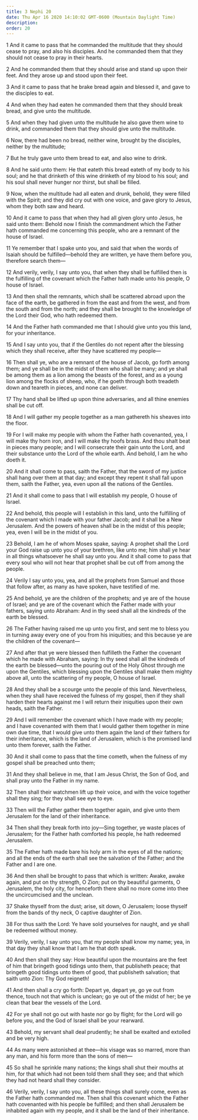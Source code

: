 ```yaml
---
title: 3 Nephi 20
date: Thu Apr 16 2020 14:10:02 GMT-0600 (Mountain Daylight Time)
description: 
order: 20
---
```


<p>
  1 And it came to pass that he commanded the multitude that they should cease
  to pray, and also his disciples. And he commanded them that they should not
  cease to pray in their hearts.
</p>
<p>
  2 And he commanded them that they should arise and stand up upon their feet.
  And they arose up and stood upon their feet.
</p>
<p>
  3 And it came to pass that he brake bread again and blessed it, and gave to
  the disciples to eat.
</p>
<p>
  4 And when they had eaten he commanded them that they should break bread, and
  give unto the multitude.
</p>
<p>
  5 And when they had given unto the multitude he also gave them wine to drink,
  and commanded them that they should give unto the multitude.
</p>
<p>
  6 Now, there had been no bread, neither wine, brought by the disciples,
  neither by the multitude;
</p>
<p>7 But he truly gave unto them bread to eat, and also wine to drink.</p>
<p>
  8 And he said unto them: He that eateth this bread eateth of my body to his
  soul; and he that drinketh of this wine drinketh of my blood to his soul; and
  his soul shall never hunger nor thirst, but shall be filled.
</p>
<p>
  9 Now, when the multitude had all eaten and drunk, behold, they were filled
  with the Spirit; and they did cry out with one voice, and gave glory to Jesus,
  whom they both saw and heard.
</p>
<p>
  10 And it came to pass that when they had all given glory unto Jesus, he said
  unto them: Behold now I finish the commandment which the Father hath commanded
  me concerning this people, who are a remnant of the house of Israel.
</p>
<p>
  11 Ye remember that I spake unto you, and said that when the words of Isaiah
  should be fulfilled&#x2014;behold they are written, ye have them before you,
  therefore search them&#x2014;
</p>
<p>
  12 And verily, verily, I say unto you, that when they shall be fulfilled then
  is the fulfilling of the covenant which the Father hath made unto his people,
  O house of Israel.
</p>
<p>
  13 And then shall the remnants, which shall be scattered abroad upon the face
  of the earth, be gathered in from the east and from the west, and from the
  south and from the north; and they shall be brought to the knowledge of the
  Lord their God, who hath redeemed them.
</p>
<p>
  14 And the Father hath commanded me that I should give unto you this land, for
  your inheritance.
</p>
<p>
  15 And I say unto you, that if the Gentiles do not repent after the blessing
  which they shall receive, after they have scattered my people&#x2014;
</p>
<p>
  16 Then shall ye, who are a remnant of the house of Jacob, go forth among
  them; and ye shall be in the midst of them who shall be many; and ye shall be
  among them as a lion among the beasts of the forest, and as a young lion among
  the flocks of sheep, who, if he goeth through both treadeth down and teareth
  in pieces, and none can deliver.
</p>
<p>
  17 Thy hand shall be lifted up upon thine adversaries, and all thine enemies
  shall be cut off.
</p>
<p>
  18 And I will gather my people together as a man gathereth his sheaves into
  the floor.
</p>
<p>
  19 For I will make my people with whom the Father hath covenanted, yea, I will
  make thy horn iron, and I will make thy hoofs brass. And thou shalt beat in
  pieces many people; and I will consecrate their gain unto the Lord, and their
  substance unto the Lord of the whole earth. And behold, I am he who doeth it.
</p>
<p>
  20 And it shall come to pass, saith the Father, that the sword of my justice
  shall hang over them at that day; and except they repent it shall fall upon
  them, saith the Father, yea, even upon all the nations of the Gentiles.
</p>
<p>
  21 And it shall come to pass that I will establish my people, O house of
  Israel.
</p>
<p>
  22 And behold, this people will I establish in this land, unto the fulfilling
  of the covenant which I made with your father Jacob; and it shall be a New
  Jerusalem. And the powers of heaven shall be in the midst of this people; yea,
  even I will be in the midst of you.
</p>
<p>
  23 Behold, I am he of whom Moses spake, saying: A prophet shall the Lord your
  God raise up unto you of your brethren, like unto me; him shall ye hear in all
  things whatsoever he shall say unto you. And it shall come to pass that every
  soul who will not hear that prophet shall be cut off from among the people.
</p>
<p>
  24 Verily I say unto you, yea, and all the prophets from Samuel and those that
  follow after, as many as have spoken, have testified of me.
</p>
<p>
  25 And behold, ye are the children of the prophets; and ye are of the house of
  Israel; and ye are of the covenant which the Father made with your fathers,
  saying unto Abraham: And in thy seed shall all the kindreds of the earth be
  blessed.
</p>
<p>
  26 The Father having raised me up unto you first, and sent me to bless you in
  turning away every one of you from his iniquities; and this because ye are the
  children of the covenant&#x2014;
</p>
<p>
  27 And after that ye were blessed then fulfilleth the Father the covenant
  which he made with Abraham, saying: In thy seed shall all the kindreds of the
  earth be blessed&#x2014;unto the pouring out of the Holy Ghost through me upon
  the Gentiles, which blessing upon the Gentiles shall make them mighty above
  all, unto the scattering of my people, O house of Israel.
</p>
<p>
  28 And they shall be a scourge unto the people of this land. Nevertheless,
  when they shall have received the fulness of my gospel, then if they shall
  harden their hearts against me I will return their iniquities upon their own
  heads, saith the Father.
</p>
<p>
  29 And I will remember the covenant which I have made with my people; and I
  have covenanted with them that I would gather them together in mine own due
  time, that I would give unto them again the land of their fathers for their
  inheritance, which is the land of Jerusalem, which is the promised land unto
  them forever, saith the Father.
</p>
<p>
  30 And it shall come to pass that the time cometh, when the fulness of my
  gospel shall be preached unto them;
</p>
<p>
  31 And they shall believe in me, that I am Jesus Christ, the Son of God, and
  shall pray unto the Father in my name.
</p>
<p>
  32 Then shall their watchmen lift up their voice, and with the voice together
  shall they sing; for they shall see eye to eye.
</p>
<p>
  33 Then will the Father gather them together again, and give unto them
  Jerusalem for the land of their inheritance.
</p>
<p>
  34 Then shall they break forth into joy&#x2014;Sing together, ye waste places
  of Jerusalem; for the Father hath comforted his people, he hath redeemed
  Jerusalem.
</p>
<p>
  35 The Father hath made bare his holy arm in the eyes of all the nations; and
  all the ends of the earth shall see the salvation of the Father; and the
  Father and I are one.
</p>
<p>
  36 And then shall be brought to pass that which is written: Awake, awake
  again, and put on thy strength, O Zion; put on thy beautiful garments, O
  Jerusalem, the holy city, for henceforth there shall no more come into thee
  the uncircumcised and the unclean.
</p>
<p>
  37 Shake thyself from the dust; arise, sit down, O Jerusalem; loose thyself
  from the bands of thy neck, O captive daughter of Zion.
</p>
<p>
  38 For thus saith the Lord: Ye have sold yourselves for naught, and ye shall
  be redeemed without money.
</p>
<p>
  39 Verily, verily, I say unto you, that my people shall know my name; yea, in
  that day they shall know that I am he that doth speak.
</p>
<p>
  40 And then shall they say: How beautiful upon the mountains are the feet of
  him that bringeth good tidings unto them, that publisheth peace; that bringeth
  good tidings unto them of good, that publisheth salvation; that saith unto
  Zion: Thy God reigneth!
</p>
<p>
  41 And then shall a cry go forth: Depart ye, depart ye, go ye out from thence,
  touch not that which is unclean; go ye out of the midst of her; be ye clean
  that bear the vessels of the Lord.
</p>
<span></span>
<p>
  42 For ye shall not go out with haste nor go by flight; for the Lord will go
  before you, and the God of Israel shall be your rearward.
</p>
<p>
  43 Behold, my servant shall deal prudently; he shall be exalted and extolled
  and be very high.
</p>
<p>
  44 As many were astonished at thee&#x2014;his visage was so marred, more than
  any man, and his form more than the sons of men&#x2014;
</p>
<p>
  45 So shall he sprinkle many nations; the kings shall shut their mouths at
  him, for that which had not been told them shall they see; and that which they
  had not heard shall they consider.
</p>
<p>
  46 Verily, verily, I say unto you, all these things shall surely come, even as
  the Father hath commanded me. Then shall this covenant which the Father hath
  covenanted with his people be fulfilled; and then shall Jerusalem be inhabited
  again with my people, and it shall be the land of their inheritance.
</p>
